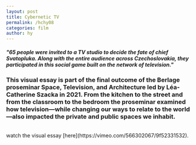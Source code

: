 ```yaml
---
layout: post
title: Cybernetic TV
permalink: /hchy08
categories: film
author: hy
---
```


##### __*"65 people were invited to a TV studio to decide the fate of chief Svatopluka. Along with the entire audience across Czechoslovakia, they participated in this social game built on the network of television."*__

### This visual essay is part of the final outcome of the Berlage proseminar Space, Television, and Architecture led by Léa-Catherine Szacka in 2021. From the kitchen to the street and from the classroom to the bedroom the proseminar examined how television—while changing our ways to relate to the world—also impacted the private and public spaces we inhabit.
<br>
watch the visual essay [here](https://vimeo.com/566302067/9f52331532).
